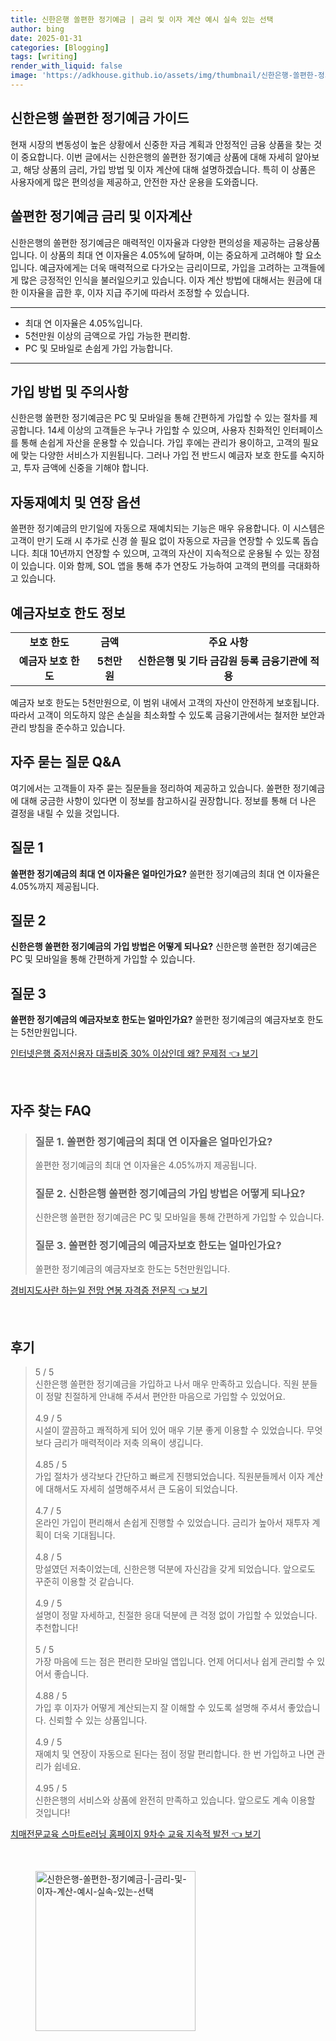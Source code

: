 ```yaml
---
title: 신한은행 쏠편한 정기예금 | 금리 및 이자 계산 예시 실속 있는 선택
author: bing
date: 2025-01-31
categories: [Blogging]
tags: [writing]
render_with_liquid: false
image: 'https://adkhouse.github.io/assets/img/thumbnail/신한은행-쏠편한-정기예금-|-금리-및-이자-계산-예시-실속-있는-선택.webp'
---
```



<h2 id='신한은행_쏠편한_정기예금_가이드'>신한은행 쏠편한 정기예금 가이드</h2>

<p>현재 시장의 변동성이 높은 상황에서 신중한 자금 계획과 안정적인 금융 상품을 찾는 것이 중요합니다. 이번 글에서는 신한은행의 쏠편한 정기예금 상품에 대해 자세히 알아보고, 해당 상품의 금리, 가입 방법 및 이자 계산에 대해 설명하겠습니다. 특히 이 상품은 사용자에게 많은 편의성을 제공하고, 안전한 자산 운용을 도와줍니다.</p>

<h2 id='쏠편한_정기예금_금리_및_이자_계산'>쏠편한 정기예금 금리 및 이자계산</h2>

<p>신한은행의 쏠편한 정기예금은 매력적인 이자율과 다양한 편의성을 제공하는 금융상품입니다. 이 상품의 최대 연 이자율은 4.05%에 달하며, 이는 중요하게 고려해야 할 요소입니다. 예금자에게는 더욱 매력적으로 다가오는 금리이므로, 가입을 고려하는 고객들에게 많은 긍정적인 인식을 불러일으키고 있습니다. 이자 계산 방법에 대해서는 원금에 대한 이자율을 곱한 후, 이자 지급 주기에 따라서 조정할 수 있습니다.</p>

<hr />

<ul>
    <li>최대 연 이자율은 4.05%입니다.</li>
    <li>5천만원 이상의 금액으로 가입 가능한 편리함.</li>
    <li>PC 및 모바일로 손쉽게 가입 가능합니다.</li>
</ul>

<hr />

<h2 id='가입방법_및_주의사항'>가입 방법 및 주의사항</h2>

<p>신한은행 쏠편한 정기예금은 PC 및 모바일을 통해 간편하게 가입할 수 있는 절차를 제공합니다. 14세 이상의 고객들은 누구나 가입할 수 있으며, 사용자 친화적인 인터페이스를 통해 손쉽게 자산을 운용할 수 있습니다. 가입 후에는 관리가 용이하고, 고객의 필요에 맞는 다양한 서비스가 지원됩니다. 그러나 가입 전 반드시 예금자 보호 한도를 숙지하고, 투자 금액에 신중을 기해야 합니다.</p>

<h2 id='자동재예치_및_연장_옵션'>자동재예치 및 연장 옵션</h2>

<p>쏠편한 정기예금의 만기일에 자동으로 재예치되는 기능은 매우 유용합니다. 이 시스템은 고객이 만기 도래 시 추가로 신경 쓸 필요 없이 자동으로 자금을 연장할 수 있도록 돕습니다. 최대 10년까지 연장할 수 있으며, 고객의 자산이 지속적으로 운용될 수 있는 장점이 있습니다. 이와 함께, SOL 앱을 통해 추가 연장도 가능하여 고객의 편의를 극대화하고 있습니다.</p>

<h2 id='예금자보호_한도_정보'>예금자보호 한도 정보</h2>

<table>
    <tr>
        <td style="text-align: center; height: 17px;"><b>보호 한도</b></td>
        <td style="text-align: center; height: 17px;"><b>금액</b></td>
        <td style="text-align: center; height: 17px;"><b>주요 사항</b></td>
    </tr>
    <tr>
        <td style="text-align: center; height: 17px;"><b>예금자 보호 한도</b></td>
        <td style="text-align: center; height: 17px;"><b>5천만원</b></td>
        <td style="text-align: center; height: 17px;"><b>신한은행 및 기타 금감원 등록 금융기관에 적용</b></td>
    </tr>
</table>

<p>예금자 보호 한도는 5천만원으로, 이 범위 내에서 고객의 자산이 안전하게 보호됩니다. 따라서 고객이 의도하지 않은 손실을 최소화할 수 있도록 금융기관에서는 철저한 보안과 관리 방침을 준수하고 있습니다.</p>

<h2 id='자주_묻는_질문_QNA'>자주 묻는 질문 Q&A</h2>

<p>여기에서는 고객들이 자주 묻는 질문들을 정리하여 제공하고 있습니다. 쏠편한 정기예금에 대해 궁금한 사항이 있다면 이 정보를 참고하시길 권장합니다. 정보를 통해 더 나은 결정을 내릴 수 있을 것입니다.</p>

<h2 id='질문_1'>질문 1</h2>

<p><b>쏠편한 정기예금의 최대 연 이자율은 얼마인가요?</b> 쏠편한 정기예금의 최대 연 이자율은 4.05%까지 제공됩니다.</p>

<h2 id='질문_2'>질문 2</h2>

<p><b>신한은행 쏠편한 정기예금의 가입 방법은 어떻게 되나요?</b> 신한은행 쏠편한 정기예금은 PC 및 모바일을 통해 간편하게 가입할 수 있습니다.</p>

<h2 id='질문_3'>질문 3</h2>

<p><b>쏠편한 정기예금의 예금자보호 한도는 얼마인가요?</b> 쏠편한 정기예금의 예금자보호 한도는 5천만원입니다.</p>


<p><a class="click-button" title="인터넷은행 중저신용자 대출비중 30% 이상인데 왜? 문제점" href="https://adkhouse.github.io/posts/%EC%9D%B8%ED%84%B0%EB%84%B7%EC%9D%80%ED%96%89-%EC%A4%91%EC%A0%80%EC%8B%A0%EC%9A%A9%EC%9E%90-%EB%8C%80%EC%B6%9C%EB%B9%84%EC%A4%91-30-%EC%9D%B4%EC%83%81%EC%9D%B8%EB%8D%B0-%EC%99%9C-%EB%AC%B8%EC%A0%9C%EC%A0%90/" rel="dofollow">인터넷은행 중저신용자 대출비중 30% 이상인데 왜? 문제점 👈 보기</a></p><br>
<h2 id='자주_찾는_FAQ'>자주 찾는 FAQ</h2>
<div itemscope="" itemtype="https://schema.org/FAQPage"> 
<blockquote> 
<div itemscope="" itemprop="mainEntity" itemtype="https://schema.org/Question"> 
<h3 itemprop="name">질문 1. 쏠편한 정기예금의 최대 연 이자율은 얼마인가요?</h3> 
<div itemscope="" itemprop="acceptedAnswer" itemtype="https://schema.org/Answer"> 
<span itemprop="text"> 
<p>쏠편한 정기예금의 최대 연 이자율은 4.05%까지 제공됩니다.</p> 
</span> 
</div> 
</div> 
<div itemscope="" itemprop="mainEntity" itemtype="https://schema.org/Question"> 
<h3 itemprop="name">질문 2. 신한은행 쏠편한 정기예금의 가입 방법은 어떻게 되나요?</h3> 
<div itemscope="" itemprop="acceptedAnswer" itemtype="https://schema.org/Answer"> 
<span itemprop="text"> 
<p>신한은행 쏠편한 정기예금은 PC 및 모바일을 통해 간편하게 가입할 수 있습니다.</p> 
</span> 
</div> 
</div> 
<div itemscope="" itemprop="mainEntity" itemtype="https://schema.org/Question"> 
<h3 itemprop="name">질문 3. 쏠편한 정기예금의 예금자보호 한도는 얼마인가요?</h3> 
<div itemscope="" itemprop="acceptedAnswer" itemtype="https://schema.org/Answer"> 
<span itemprop="text"> 
<p>쏠편한 정기예금의 예금자보호 한도는 5천만원입니다.</p> 
</span> 
</div> 
</div> 
</blockquote> 
</div>
<p><a class="click-button" title="경비지도사란 하는일 전망 연봉 자격증 전문직" href="https://adkhouse.github.io/posts/%EA%B2%BD%EB%B9%84%EC%A7%80%EB%8F%84%EC%82%AC%EB%9E%80-%ED%95%98%EB%8A%94%EC%9D%BC-%EC%A0%84%EB%A7%9D-%EC%97%B0%EB%B4%89-%EC%9E%90%EA%B2%A9%EC%A6%9D-%EC%A0%84%EB%AC%B8%EC%A7%81/" rel="dofollow">경비지도사란 하는일 전망 연봉 자격증 전문직 👈 보기</a></p><br>
<h2 id='후기'>후기</h2>
<div itemscope itemtype="https://schema.org/Product">
  <blockquote>
  <div itemprop="review" itemscope itemtype="https://schema.org/Review">
      <div itemprop="reviewRating" itemscope itemtype="https://schema.org/Rating"> <span itemprop="ratingValue">5</span> / <span itemprop="bestRating">5</span> </div>
      <span itemprop="reviewBody">신한은행 쏠편한 정기예금을 가입하고 나서 매우 만족하고 있습니다. 직원 분들이 정말 친절하게 안내해 주셔서 편안한 마음으로 가입할 수 있었어요.</span>
  </div>
  <br>
  <div itemprop="review" itemscope itemtype="https://schema.org/Review">
      <div itemprop="reviewRating" itemscope itemtype="https://schema.org/Rating"> <span itemprop="ratingValue">4.9</span> / <span itemprop="bestRating">5</span> </div>
      <span itemprop="reviewBody">시설이 깔끔하고 쾌적하게 되어 있어 매우 기분 좋게 이용할 수 있었습니다. 무엇보다 금리가 매력적이라 저축 의욕이 생깁니다.</span>
  </div>
  <br>
  <div itemprop="review" itemscope itemtype="https://schema.org/Review">
      <div itemprop="reviewRating" itemscope itemtype="https://schema.org/Rating"> <span itemprop="ratingValue">4.85</span> / <span itemprop="bestRating">5</span> </div>
      <span itemprop="reviewBody">가입 절차가 생각보다 간단하고 빠르게 진행되었습니다. 직원분들께서 이자 계산에 대해서도 자세히 설명해주셔서 큰 도움이 되었습니다.</span>
  </div>
  <br>
  <div itemprop="review" itemscope itemtype="https://schema.org/Review">
      <div itemprop="reviewRating" itemscope itemtype="https://schema.org/Rating"> <span itemprop="ratingValue">4.7</span> / <span itemprop="bestRating">5</span> </div>
      <span itemprop="reviewBody">온라인 가입이 편리해서 손쉽게 진행할 수 있었습니다. 금리가 높아서 재투자 계획이 더욱 기대됩니다.</span>
  </div>
  <br>
  <div itemprop="review" itemscope itemtype="https://schema.org/Review">
      <div itemprop="reviewRating" itemscope itemtype="https://schema.org/Rating"> <span itemprop="ratingValue">4.8</span> / <span itemprop="bestRating">5</span> </div>
      <span itemprop="reviewBody">망설였던 저축이었는데, 신한은행 덕분에 자신감을 갖게 되었습니다. 앞으로도 꾸준히 이용할 것 같습니다.</span>
  </div>
  <br>
  <div itemprop="review" itemscope itemtype="https://schema.org/Review">
      <div itemprop="reviewRating" itemscope itemtype="https://schema.org/Rating"> <span itemprop="ratingValue">4.9</span> / <span itemprop="bestRating">5</span> </div>
      <span itemprop="reviewBody">설명이 정말 자세하고, 친절한 응대 덕분에 큰 걱정 없이 가입할 수 있었습니다. 추천합니다!</span>
  </div>
  <br>
  <div itemprop="review" itemscope itemtype="https://schema.org/Review">
      <div itemprop="reviewRating" itemscope itemtype="https://schema.org/Rating"> <span itemprop="ratingValue">5</span> / <span itemprop="bestRating">5</span> </div>
      <span itemprop="reviewBody">가장 마음에 드는 점은 편리한 모바일 앱입니다. 언제 어디서나 쉽게 관리할 수 있어서 좋습니다.</span>
  </div>
  <br>
  <div itemprop="review" itemscope itemtype="https://schema.org/Review">
      <div itemprop="reviewRating" itemscope itemtype="https://schema.org/Rating"> <span itemprop="ratingValue">4.88</span> / <span itemprop="bestRating">5</span> </div>
      <span itemprop="reviewBody">가입 후 이자가 어떻게 계산되는지 잘 이해할 수 있도록 설명해 주셔서 좋았습니다. 신뢰할 수 있는 상품입니다.</span>
  </div>
  <br>
  <div itemprop="review" itemscope itemtype="https://schema.org/Review">
      <div itemprop="reviewRating" itemscope itemtype="https://schema.org/Rating"> <span itemprop="ratingValue">4.9</span> / <span itemprop="bestRating">5</span> </div>
      <span itemprop="reviewBody">재예치 및 연장이 자동으로 된다는 점이 정말 편리합니다. 한 번 가입하고 나면 관리가 쉽네요.</span>
  </div>
  <br>
  <div itemprop="review" itemscope itemtype="https://schema.org/Review">
      <div itemprop="reviewRating" itemscope itemtype="https://schema.org/Rating"> <span itemprop="ratingValue">4.95</span> / <span itemprop="bestRating">5</span> </div>
      <span itemprop="reviewBody">신한은행의 서비스와 상품에 완전히 만족하고 있습니다. 앞으로도 계속 이용할 것입니다!</span>
  </div>
  </blockquote>
</div>
<p><a class="click-button" title="치매전문교육 스마트e러닝 홈페이지 9차수 교육 지속적 발전" href="https://adkhouse.github.io/posts/%EC%B9%98%EB%A7%A4%EC%A0%84%EB%AC%B8%EA%B5%90%EC%9C%A1-%EC%8A%A4%EB%A7%88%ED%8A%B8e%EB%9F%AC%EB%8B%9D-%ED%99%88%ED%8E%98%EC%9D%B4%EC%A7%80-9%EC%B0%A8%EC%88%98-%EA%B5%90%EC%9C%A1-%EC%A7%80%EC%86%8D%EC%A0%81-%EB%B0%9C%EC%A0%84/" rel="dofollow">치매전문교육 스마트e러닝 홈페이지 9차수 교육 지속적 발전 👈 보기</a></p><br>
<figure class="image"><img src="https://adkhouse.github.io/assets/img/thumbnail/신한은행-쏠편한-정기예금-|-금리-및-이자-계산-예시-실속-있는-선택.webp" alt="신한은행-쏠편한-정기예금-|-금리-및-이자-계산-예시-실속-있는-선택" width="256" height="256"></figure>